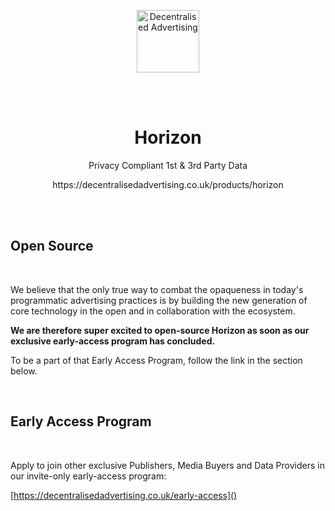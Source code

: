 <p align="center">
    <a href="https://decentralisedadvertising.co.uk"><img width="100px" src="https://www.datocms-assets.com/19876/1602691815-da.svg" alt="Decentralised Advertising" /></a>
</p>

<br />
<br />

<h1 align="center">Horizon</h1>

<p align="center">Privacy Compliant 1st & 3rd Party Data</p>

<p align="center">https://decentralisedadvertising.co.uk/products/horizon</p>

<br />
<br />

## Open Source

<br>

We believe that the only true way to combat the opaqueness in today's programmatic advertising practices is by building the new generation of core technology in the open and in collaboration with the ecosystem.

**We are therefore super excited to open-source Horizon as soon as our exclusive early-access program has concluded.**

To be a part of that Early Access Program, follow the link in the section below.

<br>

## Early Access Program

<br>

Apply to join other exclusive Publishers, Media Buyers and Data Providers in our invite-only early-access program:

[https://decentralisedadvertising.co.uk/early-access]()
